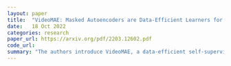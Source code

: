 ```yaml
---
layout: paper
title:  "VideoMAE: Masked Autoencoders are Data-Efficient Learners for Self-Supervised Video Pre-Training"
date:   18 Oct 2022
categories: research
paper_url: https://arxiv.org/pdf/2203.12602.pdf
code_url: 
summary: "The authors introduce VideoMAE, a data-efficient self-supervised video pre-training (SSVP) approach that utilizes video masked autoencoders with a novel high-ratio video tube masking technique inspired by ImageMAE. Key findings include the effectiveness of high masking ratios (90-95%) due to video's temporal redundancy, strong performance on small datasets (~3k-4k videos) without extra data highlighting the importance of high-level structure learning, and data quality being more crucial than quantity with domain shift being significant. Notably, VideoMAE achieves strong performance on several benchmarks using a basic ViT backbone without extra data."
---
```


